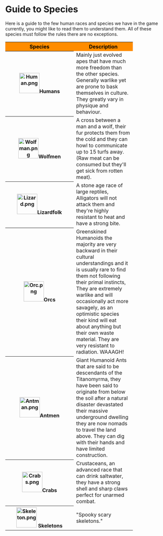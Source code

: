 # Guide to Species

Here is a guide to the few human races and species we have in the game
currently, you might like to read them to understand them. All of these
species must follow the rules there are no exceptions.

<table class="table" style="width:80%;"cellspacing="4" cellpadding="3">

<tr>
<th width="200" tabindex="0" style="color:black;background-color:darkorange;" scope="col">Species</th>
<th style="color:black;background-color:darkorange;" scope="col">Description</th>
</tr>

<tr>
<th><img width="64" height="64" alt="Human.png" src="https://raw.githubusercontent.com/Civ13/civ13-wiki/master/assets/images/8BdL6ZF.png">Humans</th>

<td>Mainly just evolved apes that have much more freedom than the other species. Generally warlike yet are prone to bask themselves in culture. They greatly vary in physique and behaviour.</td>

</tr>

<tr>
<th><img width="64" height="64" alt="Wolfman.png" src="https://raw.githubusercontent.com/Civ13/civ13-wiki/master/assets/images/HEVFxnj.png">Wolfmen</th>

<td>A cross between a man and a wolf, their fur protects them from the cold and they can howl to communicate up to 15 turfs away. (Raw meat can be consumed but they'll get sick from rotten meat).</td>

</tr>

<tr>
<th><img width="64" height="64" alt="Lizard.png" src="https://raw.githubusercontent.com/Civ13/civ13-wiki/master/assets/images/R6WC9KX.png">Lizardfolk</th>

<td>A stone age race of large reptiles, Alligators will not attack them and they're highly resistant to heat and have a strong bite.</td>

</tr>

<tr><th><img width="64" height="64" alt="Orc.png" src="https://raw.githubusercontent.com/Civ13/civ13-wiki/master/assets/images/2iW6cry.png">Orcs</th>

<td>Greenskined Humanoids the majority are very backward in their cultural understandings and it is usually rare to find them not following their primal instincts, They are extremely warlike and will occasionally act more savagely, as an optimistic species their kind will eat about anything but their own waste material. They are very resistant to radiation. WAAAGH!</td>

</tr>

<tr>
<th><img width="64" height="64" alt="Antman.png" src="https://raw.githubusercontent.com/Civ13/civ13-wiki/master/assets/images/mEK2RaU.png">Antmen</th>

<td>Giant Humanoid Ants that are said to be descendants of the Titanomyrma, they have been said to originate from below the soil after a natural disaster devastated their massive underground dwelling they are now nomads to travel the land above. They can dig with their hands and have limited construction.</td>

</tr>

<tr>
<th><img width="64" height="64" alt="Crabs.png" src="https://raw.githubusercontent.com/Civ13/civ13-wiki/master/assets/images/6TY3QJD.png">Crabs</th>

<td>Crustaceans, an advanced race that can drink saltwater, they have a strong shell and sharp claws perfect for unarmed combat.</td>

</tr>

<tr>
<th><img width="64" height="64" alt="Skeleton.png" src="https://raw.githubusercontent.com/Civ13/civ13-wiki/master/assets/images/ztvOGK4.png">
Skeletons</th>

<td>"Spooky scary skeletons."</td>
</tr>

</table>